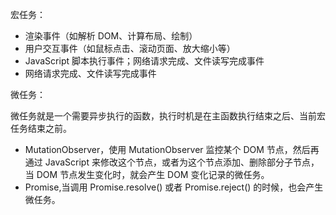 宏任务：
+ 渲染事件（如解析 DOM、计算布局、绘制）
+ 用户交互事件（如鼠标点击、滚动页面、放大缩小等）
+ JavaScript 脚本执行事件；网络请求完成、文件读写完成事件
+ 网络请求完成、文件读写完成事件

微任务：

微任务就是一个需要异步执行的函数，执行时机是在主函数执行结束之后、当前宏任务结束之前。
+ MutationObserver，使用 MutationObserver 监控某个 DOM 节点，然后再通过 JavaScript 来修改这个节点，或者为这个节点添加、删除部分子节点，当 DOM 节点发生变化时，就会产生 DOM 变化记录的微任务。
+ Promise,当调用 Promise.resolve() 或者 Promise.reject() 的时候，也会产生微任务。